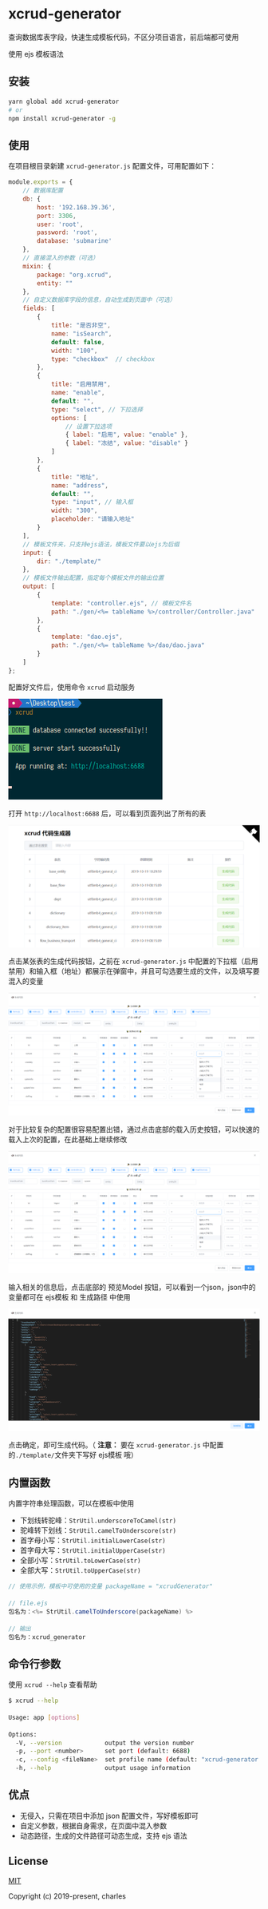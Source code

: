 # xcrud-generator

查询数据库表字段，快速生成模板代码，不区分项目语言，前后端都可使用

使用 ejs 模板语法

## 安装

```bash
yarn global add xcrud-generator
# or
npm install xcrud-generator -g
```

## 使用

在项目根目录新建 `xcrud-generator.js` 配置文件，可用配置如下：

```javascript
module.exports = {
    // 数据库配置
    db: {
        host: '192.168.39.36',
        port: 3306,
        user: 'root',
        password: 'root',
        database: 'submarine'
    },
    // 直接混入的参数（可选）
    mixin: {
        package: "org.xcrud",
        entity: ""
    },
    // 自定义数据库字段的信息，自动生成到页面中（可选）
    fields: [
        {
            title: "是否非空",
            name: "isSearch",
            default: false,
            width: "100",
            type: "checkbox"  // checkbox
        },
        {
            title: "启用禁用",
            name: "enable",
            default: "",
            type: "select", // 下拉选择
            options: [
                // 设置下拉选项
                { label: "启用", value: "enable" },
                { label: "冻结", value: "disable" }
            ]
        },
        {
            title: "地址",
            name: "address",
            default: "",
            type: "input", // 输入框
            width: "300",
            placeholder: "请输入地址"
        }
    ],
    // 模板文件夹，只支持ejs语法，模板文件要以ejs为后缀
    input: {
        dir: "./template/"
    },
    // 模板文件输出配置，指定每个模板文件的输出位置
    output: [
        {
            template: "controller.ejs", // 模板文件名
            path: "./gen/<%= tableName %>/controller/Controller.java"  // 当前模板的输出位置，路径支持ejs语法
        },
        {
            template: "dao.ejs",
            path: "./gen/<%= tableName %>/dao/dao.java"
        }
    ]
};
```

配置好文件后，使用命令 `xcrud` 启动服务

![xcrud-generator-1](./docs/images/xcrud-generator-1.png)

打开 `http://localhost:6688` 后，可以看到页面列出了所有的表

![xcrud-generator-2](./docs/images/xcrud-generator-2.png)

点击某张表的生成代码按钮，之前在 `xcrud-generator.js` 中配置的下拉框（启用禁用）和输入框（地址）都展示在弹窗中，并且可勾选要生成的文件，以及填写要混入的变量

![xcrud-generator-3](./docs/images/xcrud-generator-3.png)

对于比较复杂的配置很容易配置出错，通过点击底部的载入历史按钮，可以快速的载入上次的配置，在此基础上继续修改

![xcrud-generator-3](./docs/images/xcrud-generator-3.png)

输入相关的信息后，点击底部的 预览Model 按钮，可以看到一个json，json中的变量都可在 ejs模板 和 生成路径 中使用

![xcrud-generator-4](./docs/images/xcrud-generator-4.png)

点击确定，即可生成代码。（ **注意：** 要在 `xcrud-generator.js` 中配置的`./template/`文件夹下写好 ejs模板 哦）

## 内置函数

内置字符串处理函数，可以在模板中使用

- 下划线转驼峰：`StrUtil.underscoreToCamel(str)`
- 驼峰转下划线：`StrUtil.camelToUnderscore(str)`
- 首字母小写：`StrUtil.initialLowerCase(str)`
- 首字母大写：`StrUtil.initialUpperCase(str)`
- 全部小写：`StrUtil.toLowerCase(str)`
- 全部大写：`StrUtil.toUpperCase(str)`

```java
// 使用示例，模板中可使用的变量 packageName = "xcrudGenerator"

// file.ejs
包名为：<%= StrUtil.camelToUnderscore(packageName) %>

// 输出
包名为：xcrud_generator

```

## 命令行参数

使用 `xcrud --help` 查看帮助

```bash
$ xcrud --help

Usage: app [options]

Options:
  -V, --version            output the version number
  -p, --port <number>      set port (default: 6688)
  -c, --config <fileName>  set profile name (default: "xcrud-generator.js")
  -h, --help               output usage information
```

## 优点

- 无侵入，只需在项目中添加 json 配置文件，写好模板即可
- 自定义参数，根据自身需求，在页面中混入参数
- 动态路径，生成的文件路径可动态生成，支持 ejs 语法

## License

[MIT](http://opensource.org/licenses/MIT)

Copyright (c) 2019-present, charles
